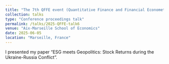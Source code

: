 ```yaml
---
title: "The 7th QFFE event (Quantitative Finance and Financial Econometrics)"
collection: talks
type: "Conference proceedings talk"
permalink: /talks/2025-QFFE-talk6
venue: "Aix-Marseille School of Economics"
date: 2025-06-05
location: "Marseille, France"
---
```


I presented my paper “ESG meets Geopolitics: Stock Returns during the Ukraine-Russia Conflict”.
